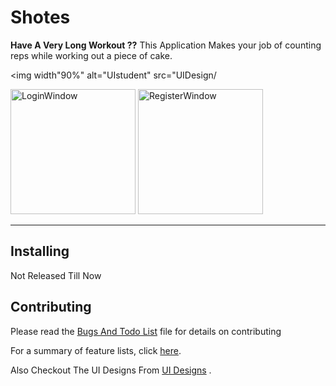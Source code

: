 # Shotes

**Have A Very Long Workout ??**
This Application Makes your job of counting reps while working out a piece of cake.

<img width"90%" alt="UIstudent" src="UIDesign/

<img width="200" alt="LoginWindow" src="UIDesign/Login.png"> <img width="200" alt="RegisterWindow" src="UIDesign/Register.png">


***
## Installing
 
 Not Released Till Now
 

## Contributing

Please read the 
[Bugs And Todo List](BugsAndTodo.md) file for details on contributing

For a summary of feature lists, click [here](Otherfeatureplans.md).

Also Checkout The UI Designs From
[UI Designs](UIDesign/) .


